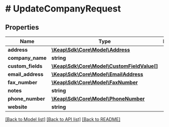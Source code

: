 # # UpdateCompanyRequest

## Properties

Name | Type | Description | Notes
------------ | ------------- | ------------- | -------------
**address** | [**\Keap\Sdk\Core\Model\Address**](Address.md) |  | [optional]
**company_name** | **string** |  | [optional]
**custom_fields** | [**\Keap\Sdk\Core\Model\CustomFieldValue[]**](CustomFieldValue.md) |  | [optional]
**email_address** | [**\Keap\Sdk\Core\Model\EmailAddress**](EmailAddress.md) |  | [optional]
**fax_number** | [**\Keap\Sdk\Core\Model\FaxNumber**](FaxNumber.md) |  | [optional]
**notes** | **string** |  | [optional]
**phone_number** | [**\Keap\Sdk\Core\Model\PhoneNumber**](PhoneNumber.md) |  | [optional]
**website** | **string** |  | [optional]

[[Back to Model list]](../../README.md#models) [[Back to API list]](../../README.md#endpoints) [[Back to README]](../../README.md)
